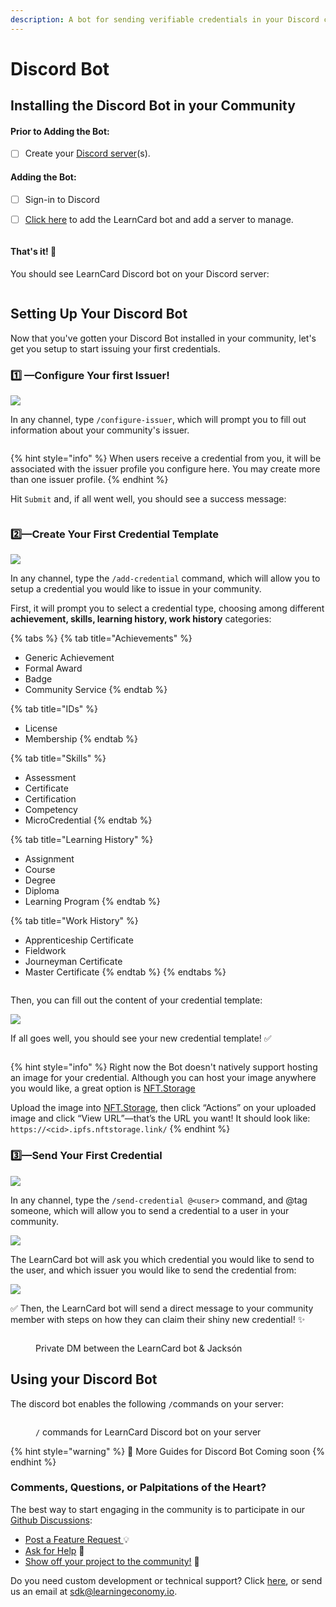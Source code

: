 ```yaml
---
description: A bot for sending verifiable credentials in your Discord community
---
```


# Discord Bot

## Installing the Discord Bot in your Community

#### Prior to Adding the Bot:

* [ ] Create your [Discord server](https://support.discord.com/hc/en-us/articles/204849977-How-do-I-create-a-server-)(s).

#### Adding the Bot:

* [ ] Sign-in to Discord
*   [ ] [Click here](https://discord.com/oauth2/authorize?client\_id=998981137173061805\&scope=bot\&perms=380104854592) to add the LearnCard bot and add a server to manage.



    <img src="../.gitbook/assets/Screen Shot 2022-10-25 at 8.34.19 PM (1).png" alt="" data-size="original">

#### **That's it!** :tada:

You should see LearnCard Discord bot on your Discord server:

<figure><img src="../.gitbook/assets/Screen Shot 2022-10-25 at 8.37.40 PM.png" alt=""><figcaption></figcaption></figure>

## Setting Up Your Discord Bot

Now that you've gotten your Discord Bot installed in your community, let's get you setup to start issuing your first credentials.

### **1️⃣** —**Configure Your first Issuer!**

![](<../.gitbook/assets/Screen Shot 2022-10-25 at 8.42.15 PM.png>)

In any channel, type `/configure-issuer`, which will prompt you to fill out information about your community's issuer.&#x20;

<img src="../.gitbook/assets/Screen Shot 2022-10-25 at 8.46.44 PM.png" alt="" data-size="original">

{% hint style="info" %}
When users receive a credential from you, it will be associated with the issuer profile you configure here. You may create more than one issuer profile.&#x20;
{% endhint %}

Hit `Submit` and, if all went well, you should see a success message:

<img src="../.gitbook/assets/Screen Shot 2022-10-25 at 8.49.53 PM.png" alt="" data-size="original">

### **2️⃣**—**Create Your First Credential Template**

![](<../.gitbook/assets/Screen Shot 2022-10-25 at 8.51.51 PM.png>)

In any channel, type the `/add-credential` command, which will allow you to setup a credential you would like to issue in your community.

First, it will prompt you to select a credential type, choosing among different **achievement, skills, learning history, work history** categories:

{% tabs %}
{% tab title="Achievements" %}
* Generic Achievement
* Formal Award
* Badge
* Community Service
{% endtab %}

{% tab title="IDs" %}
* License
* Membership
{% endtab %}

{% tab title="Skills" %}
* Assessment
* Certificate
* Certification
* Competency
* MicroCredential
{% endtab %}

{% tab title="Learning History" %}
* Assignment
* Course
* Degree
* Diploma
* Learning Program
{% endtab %}

{% tab title="Work History" %}
* Apprenticeship Certificate
* Fieldwork
* Journeyman Certificate
* Master Certificate
{% endtab %}
{% endtabs %}

<img src="../.gitbook/assets/Screen Shot 2022-10-25 at 8.52.53 PM.png" alt="" data-size="original">

Then, you can fill out the content of your credential template:

![](<../.gitbook/assets/Screen Shot 2022-10-25 at 8.56.04 PM.png>)

If all goes well, you should see your new credential template! ✅

<img src="../.gitbook/assets/Screen Shot 2022-10-25 at 8.56.51 PM.png" alt="" data-size="original">

{% hint style="info" %}
Right now the Bot doesn't natively support hosting an image for your credential. Although you can host your image anywhere you would like, a great option is [NFT.Storage](https://nft.storage/files/)&#x20;

Upload the image into [NFT.Storage](https://nft.storage/files/), then click “Actions” on your uploaded image and click “View URL”—that’s the URL you want! It should look like: `https://<cid>.ipfs.nftstorage.link/`&#x20;
{% endhint %}

### **3️⃣**—**Send Your First Credential**&#x20;

![](<../.gitbook/assets/Screen Shot 2022-10-25 at 8.58.18 PM.png>)

In any channel, type the `/send-credential @<user>` command, and @tag someone, which will allow you to send a credential to a user in your community.&#x20;

![](<../.gitbook/assets/Screen Shot 2022-10-25 at 8.59.13 PM.png>)

The LearnCard bot will ask you which credential you would like to send to the user, and which issuer you would like to send the credential from:

![](<../.gitbook/assets/Screen Shot 2022-10-25 at 8.59.45 PM.png>)

✅ Then, the LearnCard bot will send a direct message to your community member with steps on how they can claim their shiny new credential! :sparkles:&#x20;

<figure><img src="../.gitbook/assets/Screen Shot 2022-10-25 at 9.05.51 PM.png" alt=""><figcaption><p>Private DM between the LearnCard bot &#x26; Jacksón</p></figcaption></figure>

## Using your Discord Bot

The discord bot enables the following `/`commands on your server:

<figure><img src="../.gitbook/assets/Screen Shot 2022-10-25 at 8.40.11 PM.png" alt=""><figcaption><p><code>/</code>  commands for LearnCard Discord bot on your server </p></figcaption></figure>

{% hint style="warning" %}
🚧 More Guides for Discord Bot Coming soon
{% endhint %}

### Comments, Questions, or Palpitations of the Heart?

The best way to start engaging in the community is to participate in our [Github Discussions](https://github.com/learningeconomy/LearnCard/discussions):&#x20;

* [Post a Feature Request ](https://github.com/learningeconomy/LearnCard/discussions/categories/feature-requests)💡
* [Ask for Help](https://github.com/learningeconomy/LearnCard/discussions/categories/help) 💖
* [Show off your project to the community!](https://github.com/learningeconomy/LearnCard/discussions/categories/show-and-tell) 🙌

Do you need custom development or technical support? Click [here](../super-skills-league/custom-development.md), or send us an email at [sdk@learningeconomy.io](mailto:sdk@learningeconomy.io).
